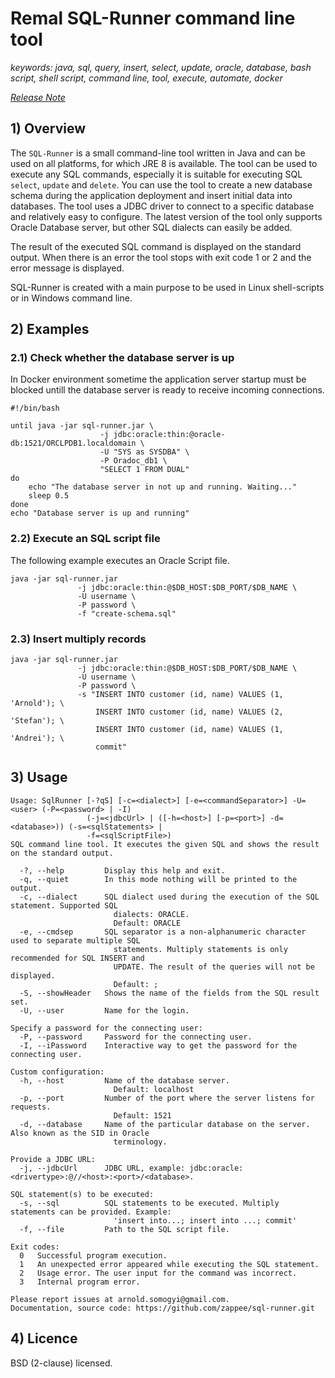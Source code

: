 # Remal SQL-Runner command line tool

_keywords: java, sql, query, insert, select, update, oracle, database, bash script, shell script, command line,  tool, execute, automate, docker_

_[Release Note](release.md)_

## 1) Overview

The `SQL-Runner` is a small command-line tool written in Java and can be used on all platforms, for which JRE 8 is available.
The tool can be used to execute any SQL commands, especially it is suitable for executing SQL `select`, `update` and `delete`.
You can use the tool to create a new database schema during the application deployment and insert initial data into databases.
The tool uses a JDBC driver to connect to a specific database and relatively easy to configure.
The latest version of the tool only supports Oracle Database server, but other SQL dialects can easily be added.

The result of the executed SQL command is displayed on the standard output.
When there is an error the tool stops with exit code 1 or 2 and the error message is displayed.

SQL-Runner is created with a main purpose to be used in Linux shell-scripts or in Windows command line.

## 2) Examples
### 2.1) Check whether the database server is up
In Docker environment sometime the application server startup must be blocked untill the database server is ready to receive incoming connections.
~~~
#!/bin/bash

until java -jar sql-runner.jar \
                    -j jdbc:oracle:thin:@oracle-db:1521/ORCLPDB1.localdomain \
                    -U "SYS as SYSDBA" \
                    -P Oradoc_db1 \
                    "SELECT 1 FROM DUAL"
do
    echo "The database server in not up and running. Waiting..."
    sleep 0.5
done
echo "Database server is up and running"
~~~

### 2.2) Execute an SQL script file
The following example executes an Oracle Script file.
~~~
java -jar sql-runner.jar
               -j jdbc:oracle:thin:@$DB_HOST:$DB_PORT/$DB_NAME \
               -U username \
               -P password \
               -f "create-schema.sql"
~~~

### 2.3) Insert multiply records
~~~
java -jar sql-runner.jar
               -j jdbc:oracle:thin:@$DB_HOST:$DB_PORT/$DB_NAME \
               -U username \
               -P password \
               -s "INSERT INTO customer (id, name) VALUES (1, 'Arnold'); \
                   INSERT INTO customer (id, name) VALUES (2, 'Stefan'); \
                   INSERT INTO customer (id, name) VALUES (1, 'Andrei'); \
                   commit"
~~~

## 3) Usage
~~~~
Usage: SqlRunner [-?qS] [-c=<dialect>] [-e=<commandSeparator>] -U=<user> (-P=<password> | -I)
                 (-j=<jdbcUrl> | ([-h=<host>] [-p=<port>] -d=<database>)) (-s=<sqlStatements> |
                 -f=<sqlScriptFile>)
SQL command line tool. It executes the given SQL and shows the result on the standard output.

  -?, --help         Display this help and exit.
  -q, --quiet        In this mode nothing will be printed to the output.
  -c, --dialect      SQL dialect used during the execution of the SQL statement. Supported SQL
                       dialects: ORACLE.
                       Default: ORACLE
  -e, --cmdsep       SQL separator is a non-alphanumeric character used to separate multiple SQL
                       statements. Multiply statements is only recommended for SQL INSERT and
                       UPDATE. The result of the queries will not be displayed.
                       Default: ;
  -S, --showHeader   Shows the name of the fields from the SQL result set.
  -U, --user         Name for the login.

Specify a password for the connecting user:
  -P, --password     Password for the connecting user.
  -I, --iPassword    Interactive way to get the password for the connecting user.

Custom configuration:
  -h, --host         Name of the database server.
                       Default: localhost
  -p, --port         Number of the port where the server listens for requests.
                       Default: 1521
  -d, --database     Name of the particular database on the server. Also known as the SID in Oracle
                       terminology.

Provide a JDBC URL:
  -j, --jdbcUrl      JDBC URL, example: jdbc:oracle:<drivertype>:@//<host>:<port>/<database>.

SQL statement(s) to be executed:
  -s, --sql          SQL statements to be executed. Multiply statements can be provided. Example:
                       'insert into...; insert into ...; commit'
  -f, --file         Path to the SQL script file.

Exit codes:
  0   Successful program execution.
  1   An unexpected error appeared while executing the SQL statement.
  2   Usage error. The user input for the command was incorrect.
  3   Internal program error.

Please report issues at arnold.somogyi@gmail.com.
Documentation, source code: https://github.com/zappee/sql-runner.git
~~~~

## 4) Licence
BSD (2-clause) licensed.
